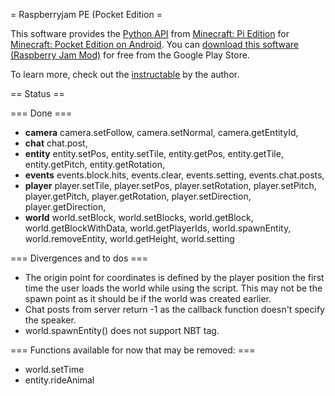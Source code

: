 = Raspberryjam PE (Pocket Edition =

This software provides the [Python API](http://www.stuffaboutcode.com/p/minecraft-api-reference.html) from [Minecraft: Pi Edition](http://pi.minecraft.net/) for [Minecraft: Pocket Edition on Android](https://play.google.com/store/apps/details?id=com.mojang.minecraftpe). You can [download this software (Raspberry Jam Mod)](https://play.google.com/store/apps/details?id=mobi.omegacentauri.rjm) for free from the Google Play Store.

To learn more, check out the [instructable](http://www.instructables.com/id/Python-Coding-for-Android-Minecraft-PE/) by the author.

== Status ==

=== Done ===

* **camera** camera.setFollow, camera.setNormal, camera.getEntityId,
* **chat** chat.post, 
* **entity** entity.setPos, entity.setTile, entity.getPos, entity.getTile, entity.getPitch, entity.getRotation,
* **events** events.block.hits, events.clear, events.setting, events.chat.posts, 
* **player** player.setTile, player.setPos, player.setRotation, player.setPitch, player.getPitch, player.getRotation, player.setDirection, player.getDirection,
* **world** world.setBlock, world.setBlocks, world.getBlock, world.getBlockWithData, world.getPlayerIds, world.spawnEntity, world.removeEntity, world.getHeight, world.setting

=== Divergences and to dos ===

* The origin point for coordinates is defined by the player position the first time the user loads
  the world while using the script. This may not be the spawn point as it should be if the world was
  created earlier.
* Chat posts from server return -1 as the callback function doesn't specify the speaker.
* world.spawnEntity() does not support NBT tag.

=== Functions available for now that may be removed: ===
* world.setTime
* entity.rideAnimal
